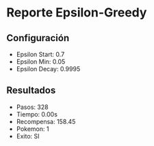 # Reporte Epsilon-Greedy
## Configuración
- Epsilon Start: 0.7
- Epsilon Min: 0.05
- Epsilon Decay: 0.9995

## Resultados
- Pasos: 328
- Tiempo: 0.00s
- Recompensa: 158.45
- Pokemon: 1
- Exito: SI
